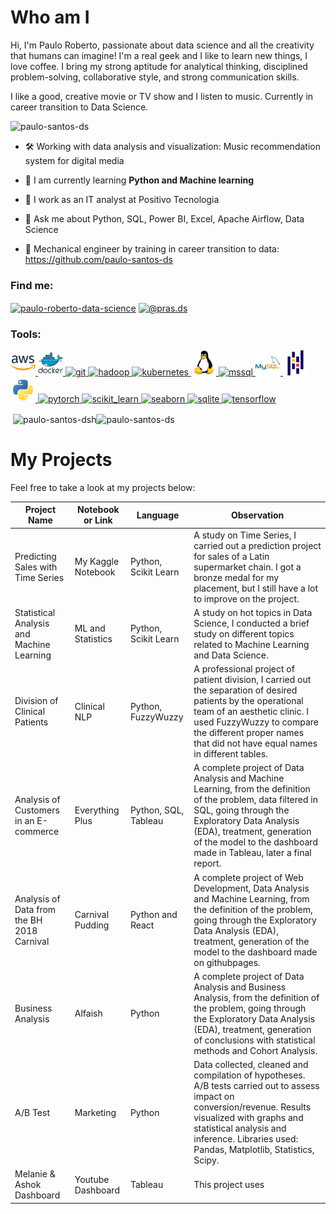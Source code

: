 <h1 align="left">Who am I</h1>
Hi, I'm Paulo Roberto, passionate about data science and all the creativity that humans can imagine!
I'm a real geek and I like to learn new things, I love coffee.
I bring my strong aptitude for analytical thinking, disciplined problem-solving, collaborative style, and strong communication skills.

I like a good, creative movie or TV show and I listen to music.
Currently in career transition to Data Science.

<p align="left"> <img src="https://komarev.com/ghpvc/?username=paulo-santos-ds&label=Profile%20views&color=ffffff&style=flat" alt="paulo-santos-ds" /> </p>

- 🛠️ Working with data analysis and visualization:   Music recommendation system for digital media

- 🌱 I am currently learning **Python and Machine learning**

- 👯 I work as an IT analyst at Positivo Tecnologia

- 💬 Ask me about Python, SQL, Power BI, Excel, Apache Airflow, Data Science

- 📄 Mechanical engineer by training in career transition to data: https://github.com/paulo-santos-ds

<h3 align="left">Find me:</h3>
<p align="left">
<a href="https://linkedin.com/in/paulo-roberto-data-science" target="blank"><img align="center" src="https://raw.githubusercontent.com/rahuldkjain/github-profile-readme-generator/master/src/images/icons/Social/linked-in-alt.svg" alt="paulo-roberto-data-science" height="30" width="40" /></a>
<a href="https://medium.com/@pras.ds" target="blank"><img align="center" src="https://raw.githubusercontent.com/rahuldkjain/github-profile-readme-generator/master/src/images/icons/Social/medium.svg" alt="@pras.ds" height="30" width="40" /></a>


</p>

<h3 align="left">Tools:</h3>
<p align="left"> <a href="https://aws.amazon.com" target="_blank" rel="noreferrer"> <img src="https://raw.githubusercontent.com/devicons/devicon/master/icons/amazonwebservices/amazonwebservices-original-wordmark.svg" alt="aws" width="40" height="40"/> </a><a href="https://www.docker.com/" target="_blank" rel="noreferrer"> <img src="https://raw.githubusercontent.com/devicons/devicon/master/icons/docker/docker-original-wordmark.svg" alt="docker" width="40" height="40"/> </a><a href="https://git-scm.com/" target="_blank" rel="noreferrer"> <img src="https://www.vectorlogo.zone/logos/git-scm/git-scm-icon.svg" alt="git" width="40" height="40"/> </a><a href="https://hadoop.apache.org/" target="_blank" rel="noreferrer"> <img src="https://www.vectorlogo.zone/logos/apache_hadoop/apache_hadoop-icon.svg" alt="hadoop" width="40" height="40"/> </a><a href="https://kubernetes.io" target="_blank" rel="noreferrer"> <img src="https://www.vectorlogo.zone/logos/kubernetes/kubernetes-icon.svg" alt="kubernetes" width="40" height="40"/> </a><a href="https://www.linux.org/" target="_blank" rel="noreferrer"> <img src="https://raw.githubusercontent.com/devicons/devicon/master/icons/linux/linux-original.svg" alt="linux" width="40" height="40"/> </a><a href="https://www.microsoft.com/en-us/sql-server" target="_blank" rel="noreferrer"> <img src="https://www.svgrepo.com/show/303229/microsoft-sql-server-logo.svg" alt="mssql" width="40" height="40"/> </a><a href="https://www.mysql.com/" target="_blank" rel="noreferrer"> <img src="https://raw.githubusercontent.com/devicons/devicon/master/icons/mysql/mysql-original-wordmark.svg" alt="mysql" width="40" height="40"/> </a><a href="https://pandas.pydata.org/" target="_blank" rel="noreferrer"> <img src="https://raw.githubusercontent.com/devicons/devicon/2ae2a900d2f041da66e950e4d48052658d850630/icons/pandas/pandas-original.svg" alt="pandas" width="40" height="40"/> </a><a href="https://www.python.org" target="_blank" rel="noreferrer"> <img src="https://raw.githubusercontent.com/devicons/devicon/master/icons/python/python-original.svg" alt="python" width="40" height="40"/> </a><a href="https://pytorch.org/" target="_blank" rel="noreferrer"> <img src="https://www.vectorlogo.zone/logos/pytorch/pytorch-icon.svg" alt="pytorch" width="40" height="40"/> </a><a href="https://scikit-learn.org/" target="_blank" rel="noreferrer"> <img src="https://upload.wikimedia.org/wikipedia/commons/0/05/Scikit_learn_logo_small.svg" alt="scikit_learn" width="40" height="40"/> </a><a href="https://seaborn.pydata.org/" target="_blank" rel="noreferrer"> <img src="https://seaborn.pydata.org/_images/logo-mark-lightbg.svg" alt="seaborn" width="40" height="40"/> </a><a href="https://www.sqlite.org/" target="_blank" rel="noreferrer"> <img src="https://www.vectorlogo.zone/logos/sqlite/sqlite-icon.svg" alt="sqlite" width="40" height="40"/> </a><a href="https://www.tensorflow.org" target="_blank" rel="noreferrer"> <img src="https://www.vectorlogo.zone/logos/tensorflow/tensorflow-icon.svg" alt="tensorflow" width="40" height="40"/> </a> </p>


<p> <img align="center" src="https://github-readme-stats.vercel.app/api?username=paulo-santos-ds&show_icons=true&locale=en&theme=tokyonight" alt="paulo-santos-dsh"p><img align="center"src="https://github-readme-streak-stats.herokuapp.com/?user=paulo-santos-ds&&theme=tokyonight" alt="paulo-santos-ds" /></p>


# My Projects

Feel free to take a look at my projects below:

| Project Name | Notebook or Link | Language | Observation |
| --- | --- | --- | --- |
| Predicting Sales with Time Series | My Kaggle Notebook | Python, Scikit Learn | A study on Time Series, I carried out a prediction project for sales of a Latin supermarket chain. I got a bronze medal for my placement, but I still have a lot to improve on the project. |
| Statistical Analysis and Machine Learning | ML and Statistics | Python, Scikit Learn | A study on hot topics in Data Science, I conducted a brief study on different topics related to Machine Learning and Data Science. |
| Division of Clinical Patients | Clinical NLP | Python, FuzzyWuzzy | A professional project of patient division, I carried out the separation of desired patients by the operational team of an aesthetic clinic. I used FuzzyWuzzy to compare the different proper names that did not have equal names in different tables. |
| Analysis of Customers in an E-commerce | Everything Plus | Python, SQL, Tableau | A complete project of Data Analysis and Machine Learning, from the definition of the problem, data filtered in SQL, going through the Exploratory Data Analysis (EDA), treatment, generation of the model to the dashboard made in Tableau, later a final report. |
| Analysis of Data from the BH 2018 Carnival | Carnival Pudding | Python and React | A complete project of Web Development, Data Analysis and Machine Learning, from the definition of the problem, going through the Exploratory Data Analysis (EDA), treatment, generation of the model to the dashboard made on githubpages. |
| Business Analysis | Alfaish | Python | A complete project of Data Analysis and Business Analysis, from the definition of the problem, going through the Exploratory Data Analysis (EDA), treatment, generation of conclusions with statistical methods and Cohort Analysis. |
| A/B Test | Marketing | Python | Data collected, cleaned and compilation of hypotheses. A/B tests carried out to assess impact on conversion/revenue. Results visualized with graphs and statistical analysis and inference. Libraries used: Pandas, Matplotlib, Statistics, Scipy. |
| Melanie & Ashok Dashboard | Youtube Dashboard | Tableau | This project uses
